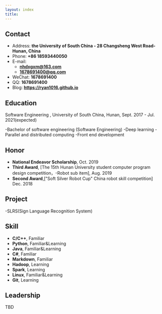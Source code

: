 ```yaml
---
layout: index
title:  
---
```

## Contact

- Address: **the University of South China - 28 Changsheng West Road- Hunan, China**
- Phone: **+86 18593440050**
- E-mail:
  - **nhdxgxm@163.com**
  - **1678691400@qq.com**
- WeChat: **1678691400**
- QQ: **1678691400**
- Blog: **<https://ryan1016.github.io>**

## Education

 Software Engineering , University of South China, Hunan, Sept. 2017 - Jul. 2021(expected)



-Bachelor of software engineering (Software Engineering)
-Deep learning
-Parallel and distributed computing
-Front end development


## Honor

- **National Endeavor Scholarship**, Oct. 2019
- **Third Award**, [The 15th Hunan University student computer program design competition，-Robot sub item], Aug. 2019
- **Second Award**,["Soft Silver Robot Cup" China robot skill competition] Dec. 2018

## Project

-SLRS(Sign Language Recognition System)

## Skill

- **C/C++**, Familiar
- **Python**, Familiar&Learning
- **Java**, Familiar&Learning
- **C#**, Familiar
- **Markdown**, Familiar
- **Hadoop**, Learning
- **Spark**, Learning
- **Linux**, Familiar&Learning
- **Git**, Learning

## Leadership

TBD
